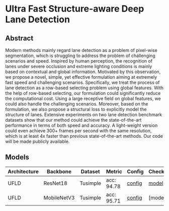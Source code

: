 # Ultra Fast Structure-aware Deep Lane Detection

## Abstract
Modern methods mainly regard lane detection as a problem of pixel-wise segmentation, which is struggling to address the problem of challenging scenarios and speed. Inspired by human perception, the recognition of lanes under severe occlusion and extreme lighting conditions is mainly based on contextual and global information. Motivated by this observation, we propose a novel, simple, yet effective formulation aiming at extremely fast speed and challenging scenarios. Specifically, we treat the process of lane detection as a row-based selecting problem using global features. With the help of row-based selecting, our formulation could significantly reduce the computational cost. Using a large receptive field on global features, we could also handle the challenging scenarios. Moreover, based on the formulation, we also propose a structural loss to explicitly model the structure of lanes. Extensive experiments on two lane detection benchmark datasets show that our method could achieve the state-of-the-art performance in terms of both speed and accuracy. A light-weight version could even achieve 300+ frames per second with the same resolution, which is at least 4x faster than previous state-of-the-art methods. Our code will be made publicly available.

## Models
| Architecture| Backbone |Dataset | Metric | Config| Checkpoints  |
|-------------|----------|--------|--------|-------|--------------|
| UFLD | ResNet18 | Tusimple |acc: 94.78| [config](https://github.com/zkyseu/PPlanedet/blob/v3/configs/ufld/resnet18_tusimple.py)  | [model](https://github.com/zkyseu/PPlanedet/releases/download/UFLD/epoch_96.pd)|
|UFLD|MobileNetV3|Tusimple| acc: 95.71|[config](https://github.com/zkyseu/PPlanedet/blob/v4/configs/ufld/mobilenetv3_tusimple.py)|[model]|
